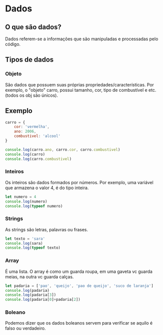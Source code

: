 # Dados 

## O que são dados?
Dados referem-se a informações que são manipuladas e processadas pelo código.

## Tipos de dados

### Objeto
São dados que possuem suas próprias propriedades/características. Por exemplo, o "objeto" carro, possui tamanho, cor, tipo de combustível e etc. (todos os obj são únicos).

## Exemplo
```javascript
carro = {
    cor: 'vermelha', 
    ano: 2006,
    combustivel: 'alcool'
}

console.log(carro.ano, carro.cor, carro.combustivel)
console.log(carro)
console.log(carro.combustivel)
```

### Inteiros
Os inteiros são dados formados por números. Por exemplo, uma variável que armazena o valor 4, é do tipo inteira.

```javascript
let numero = 4
console.log(numero)
console.log(typeof numero)
```

### Strings
As strings são letras, palavras ou frases.

```javascript
let texto = 'sara'
console.log(sara)
console.log(typeof texto)
```

### Array
É uma lista. O array é como um guarda roupa, em uma gaveta vc guarda meias, na outra vc guarda calças.

```javascript
let padaria = ['pao', 'queijo', 'pao de queijo', 'suco de laranja']
console.log(padaria)
console.log(padaria[3])
console.log(padaria[0]+padaria[2])
```
### Boleano
Podemos dizer que os dados boleanos servem para verificar se aquilo é falso ou verdadeiro.



